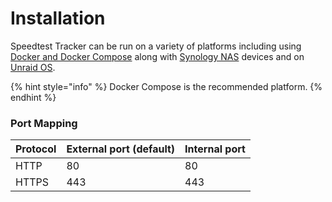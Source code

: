 # Installation

Speedtest Tracker can be run on a variety of platforms including using [Docker and Docker Compose](installation.md) along with [Synology NAS](synology.md) devices and on [Unraid OS](unraid.md).

{% hint style="info" %}
Docker Compose is the recommended platform.
{% endhint %}

### Port Mapping

<table><thead><tr><th>Protocol</th><th data-type="number">External port (default)</th><th data-type="number">Internal port</th></tr></thead><tbody><tr><td>HTTP</td><td>80</td><td>80</td></tr><tr><td>HTTPS</td><td>443</td><td>443</td></tr></tbody></table>

